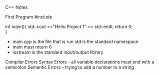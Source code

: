 C++ Notes 

First Program
#include <iostream>

int main(){
    std::cout <<"Hello Project 1" << std::endl;
    return 0;    
}

- main.cpp is the file that is run std is the standard namespace 
- main must return 0 
- iostream is the standard input/output library 

Compiler Errors 
    Syntax Errors
    - all variable declarations must end with a semicolon
    Semantic Errors 
    - trying to add a number to a string 




